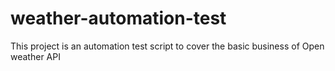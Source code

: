 # weather-automation-test
This project is an automation test script to cover the basic business of Open weather API
